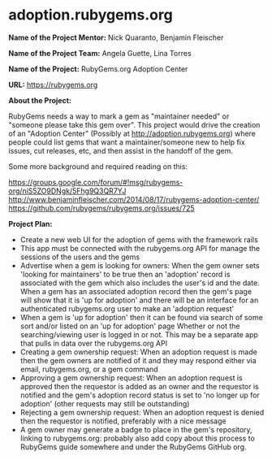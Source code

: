 # adoption.rubygems.org

<b>Name of the Project Mentor:</b> Nick Quaranto, Benjamin Fleischer

<b>Name of the Project Team:</b> Angela Guette, Lina Torres

<b>Name of the Project:</b> RubyGems.org Adoption Center</br>

<b>URL:</b> https://rubygems.org</br>


<b>About the Project:</b>

RubyGems needs a way to mark a gem as "maintainer needed" or "someone please take this gem over". This project would drive the creation of an "Adoption Center" (Possibly at http://adoption.rubygems.org) where people could list gems that want a maintainer/someone new to help fix issues, cut releases, etc, and then assist in the handoff of the gem.

Some more background and required reading on this:

https://groups.google.com/forum/#!msg/rubygems-org/niS5ZO9DNgk/5Fhg9Q3QR7YJ
http://www.benjaminfleischer.com/2014/08/17/rubygems-adoption-center/
https://github.com/rubygems/rubygems.org/issues/725


<b>Project Plan:</b>

* Create a new web UI for the adoption of gems with the framework rails
* This app must be connected with the rubygems.org API for manage the sessions of the users and the gems
* Advertise when a gem is looking for owners: When the gem owner sets 'looking for maintainers' to be true then an 'adoption' record is associated with the gem which also includes the user's id and the date. When a gem has an associated adoption record then the gem's page will show that it is 'up for adoption' and there will be an interface for an authenticated rubygems.org user to make an 'adoption request'
* When a gem is 'up for adoption' then it can be found via search of some sort and/or listed on an 'up for adoption' page Whether or not the searching/viewing user is logged in or not. This may be a separate app that pulls in data over the rubygems.org API
* Creating a gem ownership request: When an adoption request is made then the gem owners are notified of it and they may respond either via email, rubygems.org, or a gem command
* Approving a gem ownership request: When an adoption request is approved then the requestor is added as an owner and the requestor is notified and the gem's adoption record status is set to 'no longer up for adoption' (other requests may still be outstanding)
* Rejecting a gem ownership request: When an adoption request is denied then the requestor is notified, preferably with a nice message
* A gem owner may generate a badge to place in the gem's repository, linking to rubygems.org: probably also add copy about this process to RubyGems guide somewhere and under the RubyGems GitHub org.
